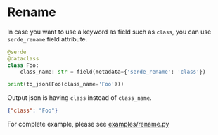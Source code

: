 # Rename

In case you want to use a keyword as field such as `class`, you can use `serde_rename` field attribute.

```python
@serde
@dataclass
class Foo:
    class_name: str = field(metadata={'serde_rename': 'class'})

print(to_json(Foo(class_name='Foo')))
```

Output json is having `class` instead of `class_name`.

```json
{"class": "Foo"}
```

For complete example, please see [examples/rename.py](https://github.com/yukinarit/pyserde/blob/master/examples/rename.py)
